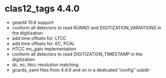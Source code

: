 # clas12_tags 4.4.0

- geant4 10.6 support 
- conform all detectors to read RUNNO and DIGITIZATION_VARIATIONS in the digitization 
- add time offsets for: LTCC 
- add time offsets for: EC, PCAL 
- HTCC mc_gain implementation 
- conform all detectors to read DIGITIZATION_TIMESTAMP in the digitization 
- dc, ec, htcc resolution matching 
- gcards, yaml files from 4.4.0 and on in a dedicated “config” subdir 
